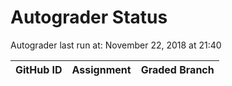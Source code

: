 # Autograder Status
Autograder last run at: November 22, 2018 at 21:40

| GitHub ID | Assignment | Graded Branch |
|-----------|------------|---------------|
